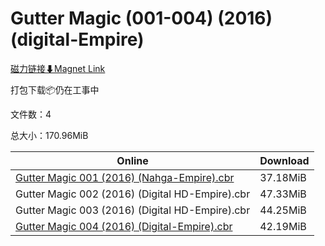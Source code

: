 # Gutter Magic (001-004) (2016) (digital-Empire)

[磁力链接⬇Magnet Link](magnet:?xt=urn:btih:d6821febed8e5aea435dcd429432f10d7b1e5623&dn=Gutter%20Magic%20%28001-004%29%20%282016%29%20%28digital-Empire%29)

打包下载📦仍在工事中

文件数：4

总大小：170.96MiB

Online | Download
--- | ---
[Gutter Magic 001 (2016) (Nahga-Empire).cbr](https://github.com/alicewish/markdown/blob/master/comic/Gutter-Magic-001-2016-Nahga-Empire-cbr.md) | 37.18MiB
Gutter Magic 002 (2016) (Digital HD-Empire).cbr | 47.33MiB
Gutter Magic 003 (2016) (Digital HD-Empire).cbr | 44.25MiB
[Gutter Magic 004 (2016) (Digital-Empire).cbr](https://github.com/alicewish/markdown/blob/master/comic/Gutter-Magic-004-2016-Digital-Empire-cbr.md) | 42.19MiB